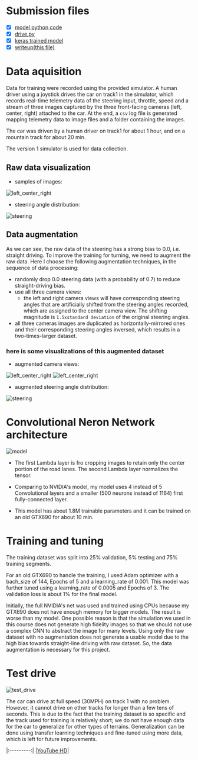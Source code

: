 # Submission files
- [x] [model python code](./model.py)
- [x] [drive.py](./drive.py)
- [x] [keras trained model](./nvidia_net_wAugData_continue.h5)
- [x] [writeup(this file)](https://github.com/bo-rc/CarND-Behavioral-Cloning-P3/blob/master/writeup_report.md)

# Data aquisition

Data for training were recorded using the provided simulator. A human driver using a joystick drives the car on track1 in the simulator, which records real-time telemetry data of the steering input, throttle, speed and a stream of three images captured by the three front-facing cameras (left, center, right) attached to the car. At the end, a `csv` log file is generated mapping telemetry data to image files and a folder containing the images.

The car was driven by a human driver on track1 for about 1 hour, and on a mountain track for about 20 min.

The version 1 simulator is used for data collection.

## Raw data visualization

* samples of images:

![left_center_right](FIGS/sample_three_camera_view.png)

* steering angle distribution:

![steering](FIGS/steering_distribution_raw.png)

## Data augmentation
As we can see, the raw data of the steering has a strong bias to 0.0, i.e. straight driving. To improve the training for turning, we need to augment the raw data. Here I choose the following augmentation techniques, in the sequence of data processing:
* randomly drop 0.0 steering data (with a probability of 0.7) to reduce straight-driving bias.
* use all three camera views:
    * the left and right camera views will have corresponding steering angles that are artificially shifted from the steering angles recorded, which are assigned to the center camera view. The shifting magnitude is `1.5xstandard deviation` of the original steering angles.
* all three cameras images are duplicated as horizontally-mirrored ones and their corresponding steering angles inversed, which results in a two-times-larger dataset.

### here is some visualizations of this augmented dataset

* augmented camera views:

![left_center_right](FIGS/sample_six_camera_view1.png)
![left_center_right](FIGS/sample_six_camera_view2.png)

* augmented steering angle distribution:

![steering](FIGS/steering_distribution_aug.png)

# Convolutional Neron Network architecture
![model](FIGS/model_nv.png)

* The first Lambda layer is fro cropping images to retain only the center portion of the road lanes. The second Lambda layer normalizes the tensor.

* Comparing to NVIDIA's model, my model uses 4 instead of 5 Convolutional layers and a smaller (500 neurons instead of 1164) first fully-connected layer.

* This model has about 1.8M trainable parameters and it can be trained on an old GTX690 for about 10 min.

# Training and tuning
The training dataset was split into 25% validation, 5% testing and 75% training segments.

For an old GTX690 to handle the training, I used Adam optimizer with a bach_size of 144, Epochs of 5 and a learning_rate of 0.001. This model was further tuned using a learning_rate of 0.0005 and Epochs of 3. The validation loss is about 1% for the final model.

Initially, the full NVIDIA's net was used and trained using CPUs because my GTX690 does not have enough memory for bigger models. The result is worse than my model. One possible reason is that the simulation we used in this course does not generate high fidelity images so that we should not use a complex CNN to abstract the image for many levels. Using only the raw dataset with no augmentation does not generate a usable model due to the high bias towards straight-line driving with raw dataset. So, the data augmentation is necessary for this project.

# Test drive
![test_drive](FIGS/test_drive2.gif)

The car can drive at full speed (30MPH) on track 1 with no problem. However, it cannot drive on other tracks for longer than a few tens of seconds. This is due to the fact that the training dataset is so specific and the track used for training is relatively short; we do not have enough data for the car to generalize for other types of terrains. Generalization can be done using transfer learning techniques and fine-tuned using more data, which is left for future improvements.

|:---------:|
|[YouTube HD](https://www.youtube.com/watch?v=9kh1K6wM3sk)|
